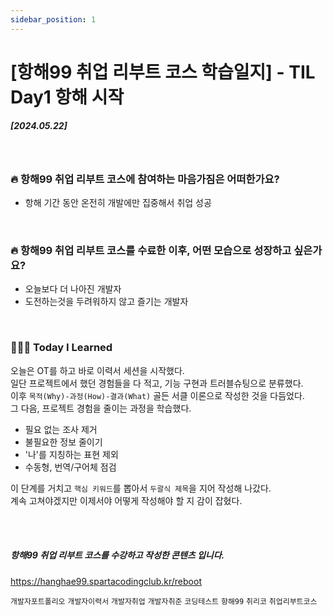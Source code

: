 ```yaml
---
sidebar_position: 1
---
```

# [항해99 취업 리부트 코스 학습일지] - TIL Day1 항해 시작


##### [2024.05.22]

<br/>

### 🔥 항해99 취업 리부트 코스에 참여하는 마음가짐은 어떠한가요?
 - 항해 기간 동안 온전히 개발에만 집중해서 취업 성공 
  
<br/>

### 🔥 항해99 취업 리부트 코스를 수료한 이후, 어떤 모습으로 성장하고 싶은가요?

  - 오늘보다 더 나아진 개발자
  - 도전하는것을 두려워하지 않고 즐기는 개발자
  
<br/>

### 👩🏻‍💻 Today I Learned

  오늘은 OT를 하고 바로 이력서 세션을 시작했다. <br/>
  일단 프로젝트에서 했던 경험들을 다 적고, 기능 구현과 트러블슈팅으로 분류했다.<br/>
  이후 ```목적(Why)-과정(How)-결과(What)``` 골든 서클 이론으로 작성한 것을 다듬었다.<br/>
  그 다음, 프로젝트 경험을 줄이는 과정을 학습했다. <br/>

  - 필요 없는 조사 제거
  - 불필요한 정보 줄이기
  - '나'를 지칭하는 표현 제외
  - 수동형, 번역/구어체 점검

  이 단계를 거치고 ```핵심 키워드```를 뽑아서  ```두괄식 제목```을 지어 작성해 나갔다. <br/>
  계속 고쳐야겠지만 이제서야 어떻게 작성해야 할 지 감이 잡혔다.

<br/>



<br/>

##### 항해99 취업 리부트 코스를 수강하고 작성한 콘텐츠 입니다.
https://hanghae99.spartacodingclub.kr/reboot


```개발자포트폴리오``` ```개발자이력서``` ```개발자취업``` ```개발자취준``` ```코딩테스트``` ```항해99``` ```취리코``` ```취업리부트코스```